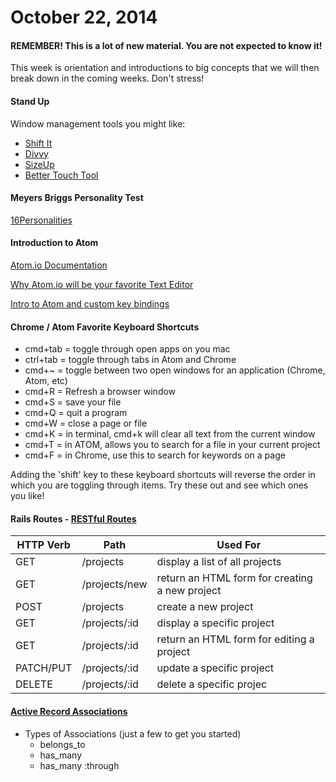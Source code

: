 # October 22, 2014

#### REMEMBER! This is a lot of new material. You are not expected to know it!

This week is orientation and introductions to big concepts that we will then
break down in the coming weeks. Don't stress! 

#### Stand Up

Window management tools you might like:

* [Shift It](http://shift-it.en.softonic.com/mac)
* [Divvy](http://divvy.en.softonic.com/mac)
* [SizeUp](http://www.macupdate.com/app/mac/30721/sizeup)
* [Better Touch Tool](http://www.boastr.net/)

#### Meyers Briggs Personality Test

[16Personalities](http://www.16personalities.com/)

#### Introduction to Atom

[Atom.io Documentation](https://atom.io/docs/latest/)

[Why Atom.io will be your favorite Text Editor](https://www.youtube.com/watch?v=bo5MM2N_3tw)

[Intro to Atom and custom key bindings](http://vimeo.com/87902013)

#### Chrome / Atom Favorite Keyboard Shortcuts

* cmd+tab = toggle through open apps on you mac
* ctrl+tab = toggle through tabs in Atom and Chrome
* cmd+~ = toggle between two open windows for an application (Chrome, Atom, etc)
* cmd+R = Refresh a browser window
* cmd+S = save your file
* cmd+Q = quit a program
* cmd+W = close a page or file
* cmd+K = in terminal, cmd+k will clear all text from the current window
* cmd+T = in ATOM, allows you to search for a file in your current project
* cmd+F = in Chrome, use this to search for keywords on a page

Adding the 'shift' key to these keyboard shortcuts will reverse the order in which
you are toggling through items. Try these out and see which ones you like!

#### Rails Routes - [RESTful Routes](http://guides.rubyonrails.org/routing.html)

|  HTTP Verb |      Path     |     Used For                                      |
|------------|---------------|------------------------------------------------|
| GET        | /projects     |     display a list of all projects
| GET        | /projects/new |     return an HTML form for creating a new project |
| POST       | /projects     |     create a new project                           |
| GET        | /projects/:id |     display a specific project                     |
| GET        | /projects/:id |     return an HTML form for editing a project      |
| PATCH/PUT  | /projects/:id |     update a specific project                      |
| DELETE     | /projects/:id |     delete a specific projec                       |

#### [Active Record Associations](http://guides.rubyonrails.org/association_basics.html)

* Types of Associations (just a few to get you started)
  * belongs_to
  * has_many
  * has_many :through
